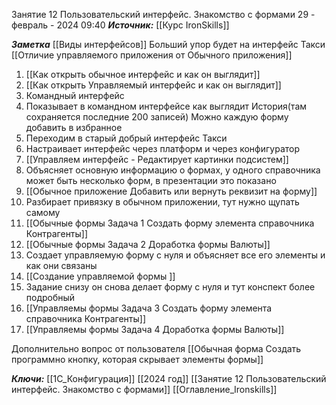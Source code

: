 
Занятие 12 Пользовательский интерфейс. Знакомство с формами
 29 - февраль - 2024  09:40 
***Источник:***  [[Курс IronSkills]] 

***Заметка*** 
[[Виды интерфейсов]] Больший упор будет на интерфейс Такси
[[Отличие управляемого приложения от Обычного приложения]]
1. [[Как открыть обычное интерфейс и как он выглядит]]
2. [[Как открыть Управляемый интерфейс и как он выглядит]]
3. Командный интерфейс
4. Показывает в командном интерфейсе как выглядит История(там сохраняется последние 200 записей) Можно каждую форму добавить в избранное
5. Переходим в старый добрый интерфейс Такси
6. Настраивает интерфейс через платформ и через конфигуратор 
7. [[Управляем интерфейс - Редактирует картинки подсистем]]
8. Объясняет основную информацию о формах, у одного справочника может быть несколько форм, в презентации это показано
9.  [[Обычное приложение Добавить или вернуть  реквизит на форму]]
10. Разбирает привязку в обычном приложении, тут нужно щупать самому
11. [[Обычные формы Задача 1 Создать форму элемента справочника Контрагенты]]
12. [[Обычные формы Задача 2 Доработка формы Валюты]]
13. Создает управляемую форму с нуля и объясняет все его элементы и как они связаны 
14. [[Создание управляемой формы ]]
15. Задание снизу он снова делает форму с нуля и тут конспект более подробный
16. [[Управляемы формы Задача 3 Создать форму элемента справочника Контрагенты]]
17. [[Управляемы формы Задача 4 Доработка формы Валюты]]


Дополнительно вопрос от пользователя
[[Обычная форма Создать программно кнопку, которая скрывает элементы формы]]






***Ключи:*** [[1С_Конфигурация]] [[2024 год]]  [[Занятие 12 Пользовательский интерфейс. Знакомство с формами]] [[Оглавление_Ironskills]]

